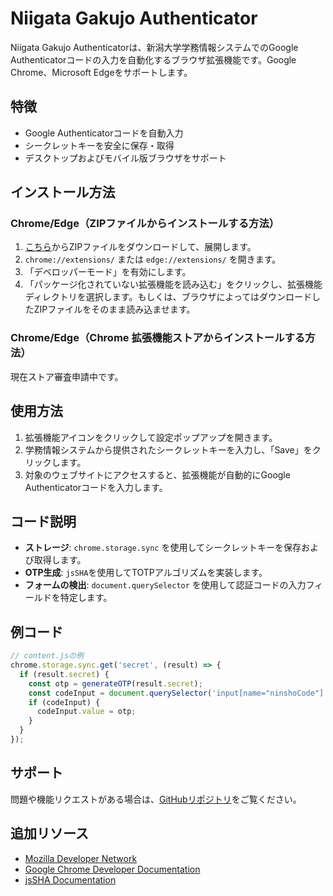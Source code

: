# Niigata Gakujo Authenticator

Niigata Gakujo Authenticatorは、新潟大学学務情報システムでのGoogle Authenticatorコードの入力を自動化するブラウザ拡張機能です。Google Chrome、Microsoft Edgeをサポートします。

## 特徴

- Google Authenticatorコードを自動入力
- シークレットキーを安全に保存・取得
- デスクトップおよびモバイル版ブラウザをサポート

## インストール方法

### Chrome/Edge（ZIPファイルからインストールする方法）

1. [こちら](https://github.com/als141/gakujo-ex/archive/refs/heads/main.zip)からZIPファイルをダウンロードして、展開します。
2. `chrome://extensions/` または `edge://extensions/` を開きます。
3. 「デベロッパーモード」を有効にします。
4. 「パッケージ化されていない拡張機能を読み込む」をクリックし、拡張機能ディレクトリを選択します。もしくは、ブラウザによってはダウンロードしたZIPファイルをそのまま読み込ませます。

### Chrome/Edge（Chrome 拡張機能ストアからインストールする方法）

現在ストア審査申請中です。

## 使用方法

1. 拡張機能アイコンをクリックして設定ポップアップを開きます。
2. 学務情報システムから提供されたシークレットキーを入力し、「Save」をクリックします。
3. 対象のウェブサイトにアクセスすると、拡張機能が自動的にGoogle Authenticatorコードを入力します。

## コード説明

- **ストレージ**: `chrome.storage.sync` を使用してシークレットキーを保存および取得します。
- **OTP生成**: `jsSHA`を使用してTOTPアルゴリズムを実装します。
- **フォームの検出**: `document.querySelector` を使用して認証コードの入力フィールドを特定します。

## 例コード

```javascript
// content.jsの例
chrome.storage.sync.get('secret', (result) => {
  if (result.secret) {
    const otp = generateOTP(result.secret);
    const codeInput = document.querySelector('input[name="ninshoCode"]');
    if (codeInput) {
      codeInput.value = otp;
    }
  }
});
```

## サポート

問題や機能リクエストがある場合は、[GitHubリポジトリ](https://github.com/als141/gakujo-ex)をご覧ください。

## 追加リソース

- [Mozilla Developer Network](https://developer.mozilla.org/)
- [Google Chrome Developer Documentation](https://developer.chrome.com/docs/extensions/)
- [jsSHA Documentation](https://github.com/Caligatio/jsSHA)
